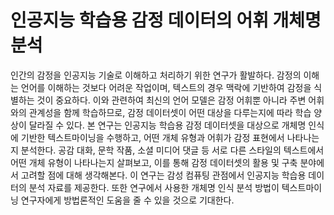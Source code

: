 # 인공지능 학습용 감정 데이터의 어휘 개체명 분석

인간의 감정을 인공지능 기술로 이해하고 처리하기 위한 연구가 활발하다. 감정의 이해는 언어를 이해하는 것보다 어려운 작업이며, 텍스트의 경우 맥락에 기반하여 감정을 식별하는 것이 중요하다. 이와 관련하여 최신의 언어 모델은 감정 어휘뿐 아니라 주변 어휘와의 관계성을 함께 학습하므로, 감정 데이터셋이 어떤 대상을 다루는지에 따라 학습 양상이 달라질 수 있다.
본 연구는 인공지능 학습용 감정 데이터셋을 대상으로 개체명 인식에 기반한 텍스트마이닝을 수행하고, 어떤 개체 유형과 어휘가 감정 표현에서 나타나는지 분석한다. 공감 대화, 문학 작품, 소셜 미디어 댓글 등 서로 다른 스타일의 텍스트에서 어떤 개체 유형이 나타나는지 살펴보고, 이를 통해 감정 데이터셋의 활용 및 구축 분야에서 고려할 점에 대해 생각해본다. 이 연구는 감성 컴퓨팅 관점에서 인공지능 학습용 데이터의 분석 자료를 제공한다. 또한 연구에서 사용한 개체명 인식 분석 방법이 텍스트마이닝 연구자에게 방법론적인 도움을 줄 수 있을 것으로 기대한다.

